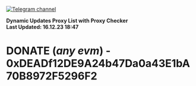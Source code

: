 [![Telegram channel](https://img.shields.io/endpoint?url=https://runkit.io/damiankrawczyk/telegram-badge/branches/master?url=https://t.me/n4z4v0d)](https://t.me/n4z4v0d) 

**Dynamic Updates Proxy List with Proxy Checker**  
**Last Updated: 16.12.23 18:47**

# DONATE (_any evm_) - 0xDEADf12DE9A24b47Da0a43E1bA70B8972F5296F2

